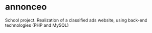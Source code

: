 # annonceo
School project. Realization of a classified ads website, using back-end technologies (PHP and MySQL)
